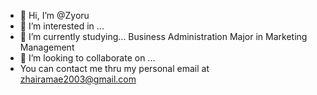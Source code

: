 - 👋 Hi, I’m @Zyoru
- 👀 I’m interested in ...
- 🌱 I’m currently studying... Business Administration Major in Marketing Management
- 💞️ I’m looking to collaborate on ...
- You can contact me thru my personal email at zhairamae2003@gmail.com

<!---
Zyoru/Zyoru is a ✨ special ✨ repository because its `README.md` (this file) appears on your GitHub profile.
You can click the Preview link to take a look at your changes.
--->
